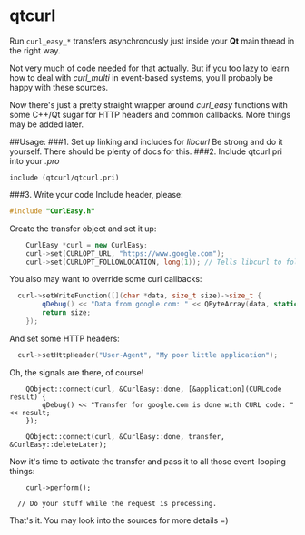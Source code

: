 # qtcurl
Run `curl_easy_*` transfers asynchronously just inside your **Qt** main thread in the right way.

Not very much of code needed for that actually. But if you too lazy to learn how to deal with *curl_multi* in event-based systems, you'll probably be happy with these sources. 

Now there's just a pretty straight wrapper around *curl_easy* functions with some C++/Qt sugar for HTTP headers and common callbacks. More things may be added later.



##Usage:
###1. Set up linking and includes for *libcurl*
Be strong and do it yourself. There should be plenty of docs for this.
###2. Include qtcurl.pri into your *.pro*
```qmake
include (qtcurl/qtcurl.pri)
```
###3. Write your code
Include header, please:
```c++
#include "CurlEasy.h"
```

Create the transfer object and set it up:
```c++
	CurlEasy *curl = new CurlEasy;
	curl->set(CURLOPT_URL, "https://www.google.com");
	curl->set(CURLOPT_FOLLOWLOCATION, long(1)); // Tells libcurl to follow HTTP 3xx redirects
```

You also may want to override some curl callbacks:
```c++
  curl->setWriteFunction([](char *data, size_t size)->size_t {
		qDebug() << "Data from google.com: " << QByteArray(data, static_cast<int>(size));
		return size;
	});
 ```

And set some HTTP headers:
```c++
  curl->setHttpHeader("User-Agent", "My poor little application");
```

Oh, the signals are there, of course!
```
	QObject::connect(curl, &CurlEasy::done, [&application](CURLcode result) {
		qDebug() << "Transfer for google.com is done with CURL code: " << result;
	});
  
	QObject::connect(curl, &CurlEasy::done, transfer, &CurlEasy::deleteLater);
```

Now it's time to activate the transfer and pass it to all those event-looping things:
```
	curl->perform();
  
  // Do your stuff while the request is processing.
```

That's it. You may look into the sources for more details =)
